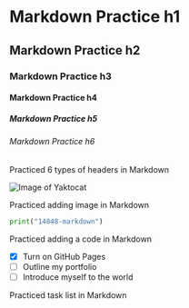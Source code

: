 # Markdown Practice h1
## Markdown Practice h2
### Markdown Practice h3
#### Markdown Practice h4
##### Markdown Practice h5
###### Markdown Practice h6

Practiced 6 types of headers in Markdown

![Image of Yaktocat](https://octodex.github.com/images/yaktocat.png)

Practiced adding image in Markdown

``` python
print("14848-markdown")
```

Practiced adding a code in Markdown

- [x] Turn on GitHub Pages
- [ ] Outline my portfolio
- [ ] Introduce myself to the world

Practiced task list in Markdown
